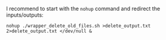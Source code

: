 
I recommend to start with the `nohup` command and redirect the inputs/outputs:

```shell
nohup ./wrapper_delete_old_files.sh >delete_output.txt 2>delete_output.txt </dev/null &
```
